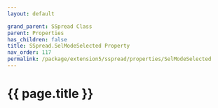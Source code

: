 ```yaml
---
layout: default

grand_parent: SSpread Class
parent: Properties
has_children: false
title: SSpread.SelModeSelected Property
nav_order: 117
permalink: /package/extension5/sspread/properties/SelModeSelected
---
```

# {{ page.title }}